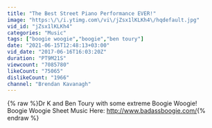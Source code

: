 ```yaml
---
title: "The Best Street Piano Performance EVER!"
image: "https:\/\/i.ytimg.com\/vi\/jZsx1lKLKh4\/hqdefault.jpg"
vid_id: "jZsx1lKLKh4"
categories: "Music"
tags: ["boogie woogie","boogie","ben toury"]
date: "2021-06-15T12:48:13+03:00"
vid_date: "2017-06-16T16:03:20Z"
duration: "PT9M21S"
viewcount: "7085780"
likeCount: "75065"
dislikeCount: "1966"
channel: "Brendan Kavanagh"
---
```

{% raw %}Dr K and Ben Toury with some extreme Boogie Woogie!<br />Boogie Woogie Sheet Music Here: <a rel="nofollow" target="blank" href="http://www.badassboogie.com/">http://www.badassboogie.com/</a>{% endraw %}
